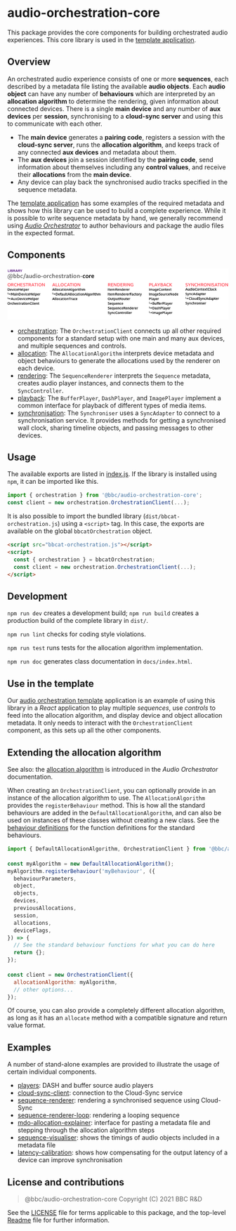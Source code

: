 # audio-orchestration-core

This package provides the core components for building orchestrated audio experiences. This core library is used in the [template application](../template).

## Overview

An orchestrated audio experience consists of one or more **sequences**, each described by a metadata file listing the available **audio objects**. Each **audio object** can have any number of **behaviours** which are interpreted by an **allocation algorithm** to determine the rendering, given information about connected devices. There is a single **main device** and any number of **aux devices** per **session**, synchronising to a **cloud-sync server** and using this to communicate with each other.

* The **main device** generates a **pairing code**, registers a session with the **cloud-sync server**, runs the **allocation algorithm**, and keeps track of any connected **aux devices** and metadata about them.
* The **aux devices** join a session identified by the **pairing code**, send information about themselves including any **control values**, and receive their **allocations** from the **main device**.
* Any device can play back the synchronised audio tracks specified in the sequence metadata.

The [template application](../template) has some examples of the required metadata and shows how this library can be used to build a complete experience. While it is possible to write sequence metadata by hand, we generally recommend using [_Audio Orchestrator_](https://www.bbc.co.uk/makerbox/tools/audio-orchestrator) to author behaviours and package the audio files in the expected format.

## Components

<img alt="core library components (as listed below)" src="./images/core-components.png" />

* [orchestration](./src/orchestration):
  The `OrchestrationClient` connects up all other required components for a standard setup with one main and many aux devices, and multiple sequences and controls.
* [allocation](./src/allocation):
  The `AllocationAlgorithm` interprets device metadata and object behaviours to generate the allocations used by the renderer on each device.
* [rendering](./src/rendering):
  The `SequenceRenderer` interprets the `Sequence` metadata, creates audio player instances, and connects them to the `SyncController`.
* [playback](./src/playback):
  The `BufferPlayer`, `DashPlayer`, and `ImagePlayer` implement a common interface for playback of different types of media items.
* [synchronisation](./src/synchronisation):
  The `Synchroniser` uses a `SyncAdapter` to connect to a synchronisation service. It provides methods for getting a synchronised wall clock, sharing timeline objects, and passing messages to other devices.

## Usage

The available exports are listed in [index.js](src/index.js). If the library is installed using `npm`, it can be imported like this.

```js
import { orchestration } from '@bbc/audio-orchestration-core';
const client = new orchestration.OrchestrationClient(...);
```

It is also possible to import the bundled library (`dist/bbcat-orchestration.js`) using a `<script>` tag. In this case, the exports are available on the global `bbcatOrchestration` object.

```html
<script src="bbcat-orchestration.js"></script>
<script>
  const { orchestration } = bbcatOrchestration;
  const client = new orchestration.OrchestrationClient(...);
</script>
```

## Development

`npm run dev` creates a development build; `npm run build` creates a production build of the complete library in `dist/`.

`npm run lint` checks for coding style violations.

`npm run test` runs tests for the allocation algorithm implementation.

`npm run doc` generates class documentation in `docs/index.html`.


## Use in the template

Our [audio orchestration template](../template) application is an example of using this library in a _React_ application to play multiple _sequences_, use _controls_ to feed into the allocation algorithm, and display device and object allocation metadata. It only needs to interact with the `OrchestrationClient` component, as this sets up all the other components.

## Extending the allocation algorithm

See also: the [allocation algorithm](https://bbc.github.io/bbcat-orchestration-docs/allocation-algorithm/) is introduced in the _Audio Orchestrator_ documentation.

When creating an `OrchestrationClient`, you can optionally provide in an instance of the allocation algorithm to use. The `AllocationAlgorithm` provides the `registerBehaviour` method. This is how all the standard behaviours are added in the `DefaultAllocationAlgorithm`, and can also be used on instances of these classes without creating a new class. See the [behaviour definitions](src/allocation/behaviours) for the function definitions for the standard behaviours.

```js
import { DefaultAllocationAlgorithm, OrchestrationClient } from '@bbc/audio-orchestration-core';

const myAlgorithm = new DefaultAllocationAlgorithm();
myAlgorithm.registerBehaviour('myBehaviour', ({
  behaviourParameters,
  object,
  objects,
  devices,
  previousAllocations,
  session,
  allocations,
  deviceFlags,
}) => {
  // See the standard behaviour functions for what you can do here
  return {};
});

const client = new OrchestrationClient({
  allocationAlgorithm: myAlgorithm,
  // other options...
});
```

Of course, you can also provide a completely different allocation algorithm, as long as it has an `allocate` method with a compatible signature and return value format.

## Examples

A number of stand-alone examples are provided to illustrate the usage of certain individual components.

 * [players](examples/players/): DASH and buffer source audio players
 * [cloud-sync-client](examples/cloud-sync-client/): connection to the Cloud-Sync service
 * [sequence-renderer](examples/sequence-renderer/): rendering a synchronised sequence using Cloud-Sync
 * [sequence-renderer-loop](examples/sequence-renderer-loop/): rendering a looping sequence
 * [mdo-allocation-explainer](examples/mdo-allocation-explainer/): interface for pasting a metadata file and stepping through the allocation algorithm steps
 * [sequence-visualiser](examples/sequence-visualiser/): shows the timings of audio objects included in a metadata file
 * [latency-calibration](examples/latency-calibration/): shows how compensating for the output latency of a device can improve synchronisation

## License and contributions

> @bbc/audio-orchestration-core
> Copyright (C) 2021 BBC R&D

See the [LICENSE](./LICENSE) file for terms applicable to this package, and the top-level [Readme](../../Readme.md) file for further information.
